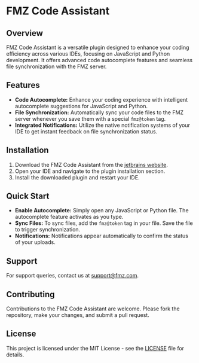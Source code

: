 # FMZ Code Assistant

## Overview
FMZ Code Assistant is a versatile plugin designed to enhance your coding efficiency across various IDEs, focusing on JavaScript and Python development. It offers advanced code autocomplete features and seamless file synchronization with the FMZ server.

## Features
- **Code Autocomplete:** Enhance your coding experience with intelligent autocomplete suggestions for JavaScript and Python.
- **File Synchronization:** Automatically sync your code files to the FMZ server whenever you save them with a special `fmz@token` tag.
- **Integrated Notifications:** Utilize the native notification systems of your IDE to get instant feedback on file synchronization status.

## Installation
1. Download the FMZ Code Assistant from the [jetbrains website](https://plugins.jetbrains.com/plugin/24465-fmz-code-assistant).
2. Open your IDE and navigate to the plugin installation section.
3. Install the downloaded plugin and restart your IDE.

## Quick Start
- **Enable Autocomplete:** Simply open any JavaScript or Python file. The autocomplete feature activates as you type.
- **Sync Files:** To sync files, add the `fmz@token` tag in your file. Save the file to trigger synchronization.
- **Notifications:** Notifications appear automatically to confirm the status of your uploads.

## Support
For support queries, contact us at [support@fmz.com](mailto:support@fmz.com).

## Contributing
Contributions to the FMZ Code Assistant are welcome. Please fork the repository, make your changes, and submit a pull request.

## License
This project is licensed under the MIT License - see the [LICENSE](LICENSE) file for details.

